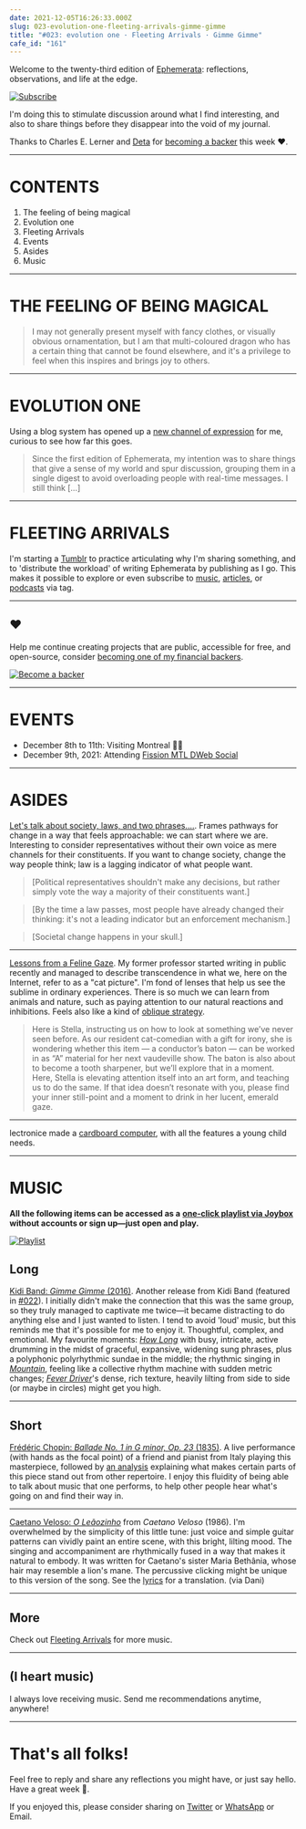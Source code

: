 ```yaml
---
date: 2021-12-05T16:26:33.000Z
slug: 023-evolution-one-fleeting-arrivals-gimme-gimme
title: "#023: evolution one · Fleeting Arrivals · Gimme Gimme"
cafe_id: "161"
---
```

Welcome to the twenty-third edition of [Ephemerata](https://rosano.ca/ephemerata): reflections, observations, and life at the edge.

[![Subscribe](https://static.rosano.ca/_shared/_RCSSubscribeButton.svg)](https://rosano.ca/ephemerata)

I'm doing this to stimulate discussion around what I find interesting, and also to share things before they disappear into the void of my journal.

Thanks to Charles E. Lerner and [Deta](https://deta.space) for [becoming a backer](https://rosano.ca/back) this week ❤️.

---

# CONTENTS

1. The feeling of being magical
2. Evolution one
3. Fleeting Arrivals
4. Events
5. Asides
6. Music

---

# THE FEELING OF BEING MAGICAL

> I may not generally present myself with fancy clothes, or visually obvious ornamentation, but I am that multi-coloured dragon who has a certain thing that cannot be found elsewhere, and it's a privilege to feel when this inspires and brings joy to others.

---

# EVOLUTION ONE

Using a blog system has opened up a [new channel of expression](https://ephemerata.rosano.ca/01fp3ke8f9z7adc6gbe1pdyyse/) for me, curious to see how far this goes.

> Since the first edition of Ephemerata, my intention was to share things that give a sense of my world and spur discussion, grouping them in a single digest to avoid overloading people with real-time messages. I still think \[…\]

---

# FLEETING ARRIVALS

I'm starting a [Tumblr](https://fleetingarrivals.rosano.ca) to practice articulating why I'm sharing something, and to 'distribute the workload' of writing Ephemerata by publishing as I go. This makes it possible to explore or even subscribe to [music](https://fleetingarrivals.rosano.ca/tagged/sound), [articles](https://fleetingarrivals.rosano.ca/tagged/text), or [podcasts](https://fleetingarrivals.rosano.ca/tagged/talk) via tag.

---

## ❤️

Help me continue creating projects that are public, accessible for free, and open-source, consider [becoming one of my financial backers](https://rosano.ca/back).

[![Become a backer](https://static.rosano.ca/_shared/_RCSBackButton.svg)](https://rosano.ca/back)

---

# EVENTS

* December 8th to 11th: Visiting Montreal 👋🏼
* December 9th, 2021: Attending [Fission MTL DWeb Social](https://lu.ma/e2v2krmn?tk=TJOcnV)

---

# ASIDES

[Let's talk about society, laws, and two phrases....](https://www.youtube.com/watch?v=v4a9QAN-kTE). Frames pathways for change in a way that feels approachable: we can start where we are. Interesting to consider representatives without their own voice as mere channels for their constituents. If you want to change society, change the way people think; law is a lagging indicator of what people want.

> \[Political representatives shouldn't make any decisions, but rather simply vote the way a majority of their constituents want.\]

> \[By the time a law passes, most people have already changed their thinking: it's not a leading indicator but an enforcement mechanism.\]

> \[Societal change happens in your skull.\]

---

[Lessons from a Feline Gaze](https://gentlepsychonaut.substack.com/p/lessons-from-a-feline-gaze). My former professor started writing in public recently and managed to describe transcendence in what we, here on the Internet, refer to as a "cat picture". I'm fond of lenses that help us see the sublime in ordinary experiences. There is so much we can learn from animals and nature, such as paying attention to our natural reactions and inhibitions. Feels also like a kind of [oblique strategy](https://en.wikipedia.org/wiki/Oblique%5FStrategies).

> Here is Stella, instructing us on how to look at something we’ve never seen before. As our resident cat-comedian with a gift for irony, she is wondering whether this item — a conductor’s baton — can be worked in as “A” material for her next vaudeville show. The baton is also about to become a tooth sharpener, but we’ll explore that in a moment. Here, Stella is elevating attention itself into an art form, and teaching us to do the same. If that idea doesn’t resonate with you, please find your inner still-point and a moment to drink in her lucent, emerald gaze.

---

lectronice made a [cardboard computer](https://merveilles.town/@ice/107320247860127436), with all the features a young child needs.

---

# MUSIC

**All the following items can be accessed as a** [**one-click playlist via Joybox**](https://go.rosano.ca/ephemerata-023-music) **without accounts or sign up—just open and play.**

[![Playlist](https://static.rosano.ca/joybox/_JBXPlaylistButton.svg)](https://go.rosano.ca/ephemerata-023-music)

## Long

[Kidi Band: _Gimme Gimme_ (2016)](https://kidiband.bandcamp.com/album/gimme-gimme). Another release from Kidi Band (featured in [#022](https://cafe.rosano.ca/t/159#so-good-8)). I initially didn't make the connection that this was the same group, so they truly managed to captivate me twice—it became distracting to do anything else and I just wanted to listen. I tend to avoid 'loud' music, but this reminds me that it's possible for me to enjoy it. Thoughtful, complex, and emotional. My favourite moments: [_How Long_](https://kidiband.bandcamp.com/track/how-long) with busy, intricate, active drumming in the midst of graceful, expansive, widening sung phrases, plus a polyphonic polyrhythmic sundae in the middle; the rhythmic singing in [_Mountain_](https://kidiband.bandcamp.com/track/mountain), feeling like a collective rhythm machine with sudden metric changes; [_Fever Driver_](https://kidiband.bandcamp.com/track/fever-driver)'s dense, rich texture, heavily lilting from side to side (or maybe in circles) might get you high.

---

## Short

[Frédéric Chopin: _Ballade No. 1 in G minor, Op. 23_ (1835)](https://www.youtube.com/watch?v=eRviRiVsMj8&t=33s). A live performance (with hands as the focal point) of a friend and pianist from Italy playing this masterpiece, followed by [an analysis](https://www.youtube.com/watch?v=eRviRiVsMj8&t=646s) explaining what makes certain parts of this piece stand out from other repertoire. I enjoy this fluidity of being able to talk about music that one performs, to help other people hear what's going on and find their way in.

---

[Caetano Veloso: _O Leãozinho_](https://www.youtube.com/watch?v=jS5XJNo5CX8) from _Caetano Veloso_ (1986). I'm overwhelmed by the simplicity of this little tune: just voice and simple guitar patterns can vividly paint an entire scene, with this bright, lilting mood. The singing and accompaniment are rhythmically fused in a way that makes it natural to embody. It was written for Caetano's sister Maria Bethânia, whose hair may resemble a lion's mane. The percussive clicking might be unique to this version of the song. See the [lyrics](https://lyricstranslate.com/en/o-le%C3%A3ozinho-little-lion.html-2#songtranslation) for a translation. (via Dani)

---

## More

Check out [Fleeting Arrivals](https://fleetingarrivals.rosano.ca/tagged/sound) for more music.

---

## (I heart music)

I always love receiving music. Send me recommendations anytime, anywhere!

---

# That's all folks!

Feel free to reply and share any reflections you might have, or just say hello. Have a great week 🙂.

If you enjoyed this, please consider sharing on [Twitter](https://twitter.com/intent/tweet?url=https%3A%2F%2Fcafe.rosano.ca%2Ft%2F161&text=%23Ephemerata%20023%20by%20%40rosano%3A%20evolution%20one%20%E2%80%A2%20Fleeting%20Arrivals%20%E2%80%A2%20Gimme%20Gimme%20) or [WhatsApp](https://api.whatsapp.com/send?text=Ephemerata%20%23023%20by%20%40rosano%3A%20evolution%20one%20%E2%80%A2%20Fleeting%20Arrivals%20%E2%80%A2%20Gimme%20Gimme%20%20https%3A%2F%2Fcafe.rosano.ca%2Ft%2F161) or Email.
